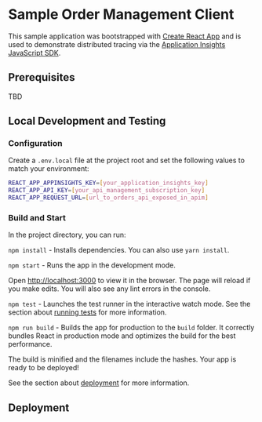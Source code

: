# Sample Order Management Client

This sample application was bootstrapped with [Create React App](https://github.com/facebook/create-react-app) and is used to demonstrate distributed tracing via the [Application Insights JavaScript SDK](https://github.com/Microsoft/ApplicationInsights-JS).

## Prerequisites

TBD

## Local Development and Testing

### Configuration

Create a `.env.local` file at the project root and set the following values to match your environment:

```bash
REACT_APP_APPINSIGHTS_KEY=[your_application_insights_key]
REACT_APP_API_KEY=[your_api_management_subscription_key]
REACT_APP_REQUEST_URL=[url_to_orders_api_exposed_in_apim]
```

### Build and Start

In the project directory, you can run:

`npm install` - Installs dependencies. You can also use `yarn install`.

`npm start` - Runs the app in the development mode.

Open [http://localhost:3000](http://localhost:3000) to view it in the browser. The page will reload if you make edits. You will also see any lint errors in the console.

`npm test` - Launches the test runner in the interactive watch mode. See the section about [running tests](https://facebook.github.io/create-react-app/docs/running-tests) for more information.

`npm run build` - Builds the app for production to the `build` folder. It correctly bundles React in production mode and optimizes the build for the best performance.

The build is minified and the filenames include the hashes. Your app is ready to be deployed!

See the section about [deployment](https://facebook.github.io/create-react-app/docs/deployment) for more information.

## Deployment

